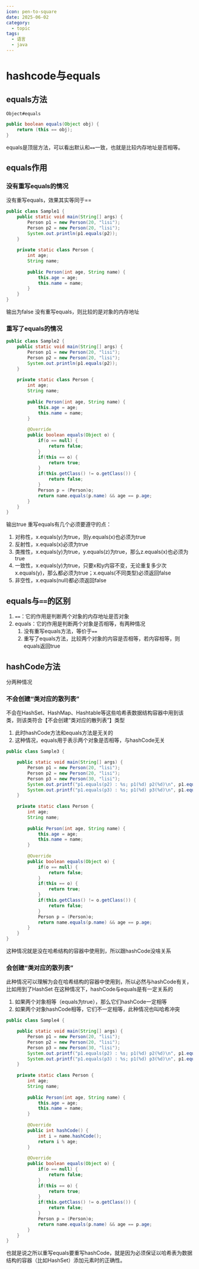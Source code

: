 ```yaml
---
icon: pen-to-square
date: 2025-06-02
category:
  - topic
tags:
  - 语言
  - java
---
```

# hashcode与equals

## equals方法 

`Object#equals`

```Java
public boolean equals(Object obj) {
    return (this == obj);
}
```
equals是顶层方法，可以看出默认和`==`一致，也就是比较内存地址是否相等。
## equals作用

### 没有重写equals的情况

没有重写equals，效果其实等同于==
```Java
public class Sample1 {
    public static void main(String[] args) {
        Person p1 = new Person(20, "lisi");
        Person p2 = new Person(20, "lisi");
        System.out.println(p1.equals(p2));
    }
    
    private static class Person {
        int age;
        String name;
        
        public Person(int age, String name) {
            this.age = age;
            this.name = name;
        }
    }
}
```
输出为false
没有重写equals，则比较的是对象的内存地址

### 重写了equals的情况

```Java
public class Sample2 {
    public static void main(String[] args) {
        Person p1 = new Person(20, "lisi");
        Person p2 = new Person(20, "lisi");
        System.out.println(p1.equals(p2));
    }
    
    private static class Person {
        int age;
        String name;
        
        public Person(int age, String name) {
            this.age = age;
            this.name = name;
        }
        
        @Override
        public boolean equals(Object o) {
            if(o == null) {
                return false;
            }
            if(this == o) {
                return true;
            }
            if(this.getClass() != o.getClass()) {
                return false;
            }
            Person p = (Person)o;
            return name.equals(p.name) && age == p.age;
        }
    }
}
```
输出true
重写equals有几个必须要遵守的点：
1. 对称性，x.equals(y)为true，则y.equals(x)也必须为true
2. 反射性，x.equals(x)必须为true
3. 类推性，x.equals(y)为true，y.equals(z)为true，那么z.equals(x)也必须为true
4. 一致性，x.equals(y)为true，只要x和y内容不变，无论重复多少次x.equals(y)，那么都必须为true；x.equals(不同类型)必须返回false
5. 非空性，x.equals(null)都必须返回false

## equals与`==`的区别

1. `==`：它的作用是判断两个对象的内存地址是否对象
2. equals：它的作用是判断两个对象是否相等，有两种情况
    1. 没有重写equals方法，等价于`==`
    2. 重写了equals方法，比较两个对象的内容是否相等，若内容相等，则equals返回true
## hashCode方法

分两种情况
### 不会创建“类对应的散列表”

不会在HashSet、HashMap、Hashtable等这些哈希表数据结构容器中用到该类，则该类符合【不会创建“类对应的散列表”】类型
1. 此时hashCode方法和equals方法是无关的
2. 这种情况，equals用于表示两个对象是否相等，与hashCode无关
```Java
public class Sample3 {

    public static void main(String[] args) {
        Person p1 = new Person(20, "lisi");
        Person p2 = new Person(20, "lisi");
        Person p3 = new Person(30, "lisi");
        System.out.printf("p1.equals(p2) : %s; p1(%d) p2(%d)\n", p1.equals(p2), p1.hashCode(), p2.hashCode());
        System.out.printf("p1.equals(p3) : %s; p1(%d) p3(%d)\n", p1.equals(p3), p1.hashCode(), p3.hashCode());
    }
    
    private static class Person {
        int age;
        String name;
        
        public Person(int age, String name) {
            this.age = age;
            this.name = name;
        }
        
        @Override
        public boolean equals(Object o) {
            if(o == null) {
                return false;
            }
            if(this == o) {
                return true;
            }
            if(this.getClass() != o.getClass()) {
                return false;
            }
            Person p = (Person)o;
            return name.equals(p.name) && age == p.age;
        }
    }
}
```
这种情况就是没在哈希结构的容器中使用到，所以跟hashCode没啥关系

### 会创建“类对应的散列表”

此种情况可以理解为会在哈希结构的容器中使用到，所以必然与hashCode有关，比如用到了HashSet
在这种情况下，hashCode与equals是有一定关系的
1. 如果两个对象相等（equals为true），那么它们hashCode一定相等
2. 如果两个对象hashCode相等，它们不一定相等，此种情况也叫哈希冲突
```Java
public class Sample4 {

    public static void main(String[] args) {
        Person p1 = new Person(20, "lisi");
        Person p2 = new Person(20, "lisi");
        Person p3 = new Person(30, "lisi");
        System.out.printf("p1.equals(p2) : %s; p1(%d) p2(%d)\n", p1.equals(p2), p1.hashCode(), p2.hashCode());
        System.out.printf("p1.equals(p3) : %s; p1(%d) p3(%d)\n", p1.equals(p3), p1.hashCode(), p3.hashCode());
    }
    
    private static class Person {
        int age;
        String name;
        
        public Person(int age, String name) {
            this.age = age;
            this.name = name;
        }
        
        @Override
        public int hashCode() {
            int i = name.hashCode();
            return i % age;
        }
        
        @Override
        public boolean equals(Object o) {
            if(o == null) {
                return false;
            }
            if(this == o) {
                return true;
            }
            if(this.getClass() != o.getClass()) {
                return false;
            }
            Person p = (Person)o;
            return name.equals(p.name) && age == p.age;
        }
    }
}
```

也就是说之所以重写equals要重写hashCode，就是因为必须保证以哈希表为数据结构的容器（比如HashSet）添加元素时的正确性。
